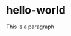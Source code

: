 <!doctype html>
<html>
<head>
<title>hello</title>
<meta name="description" content="Our first page">
<meta name="keywords" content="html tutorial template">
</head>

<body>
  <h1>hello-world</h1>
  <p>This is a paragraph</>
</body>
</html>
